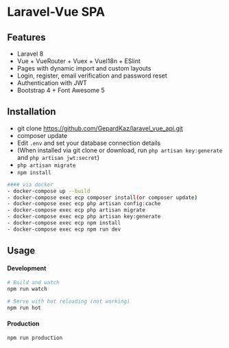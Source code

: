 # Laravel-Vue SPA 

## Features

- Laravel 8
- Vue + VueRouter + Vuex + VueI18n + ESlint
- Pages with dynamic import and custom layouts
- Login, register, email verification and password reset
- Authentication with JWT
- Bootstrap 4 + Font Awesome 5

## Installation

- git clone https://github.com/GepardKaz/laravel_vue_api.git
- composer update
- Edit `.env` and set your database connection details
- (When installed via git clone or download, run `php artisan key:generate` and `php artisan jwt:secret`)
- `php artisan migrate`
- `npm install`
```bash
#### via docker
- docker-compose up --build
- docker-compose exec ecp composer install(or composer update)
- docker-compose exec ecp php artisan config:cache
- docker-compose exec ecp php artisan migrate
- docker-compose exec ecp php artisan key:generate
- docker-compose exec ecp npm install
- docker-compose exec ecp npm run dev
```
## Usage

#### Development

```bash
# Build and watch
npm run watch

# Serve with hot reloading (not working)
npm run hot
```

#### Production

```bash
npm run production
```
